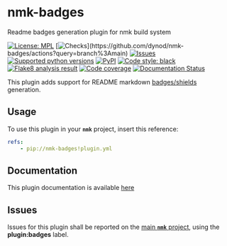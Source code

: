 # nmk-badges
Readme badges generation plugin for nmk build system

<!-- NMK-BADGES-BEGIN -->
[![License: MPL](https://img.shields.io/github/license/dynod/nmk-badges?color=green)](https://github.com/dynod/nmk-badges/blob/main/LICENSE)
[![Checks](https://img.shields.io/github/actions/workflow/status/dynod/nmk-badges/build.yml?branch=main&label=build%20%26%20u.t.)](https://github.com/dynod/nmk-badges/actions?query=branch%3Amain)
[![Issues](https://img.shields.io/github/issues-search/dynod/nmk?label=issues&query=is%3Aopen+is%3Aissue+label%3Aplugin%3Abadges)](https://github.com/dynod/nmk/issues?q=is%3Aopen+is%3Aissue+label%3Aplugin%3Abadges)
[![Supported python versions](https://img.shields.io/badge/python-3.8%20--%203.11-blue)](https://www.python.org/)
[![PyPI](https://img.shields.io/pypi/v/nmk-badges)](https://pypi.org/project/nmk-badges/)
[![Code style: black](https://img.shields.io/badge/code%20style-black-000000.svg)](https://github.com/psf/black)
[![Flake8 analysis result](https://img.shields.io/badge/flake8-0-green)](https://flake8.pycqa.org/)
[![Code coverage](https://img.shields.io/codecov/c/github/dynod/nmk-badges)](https://app.codecov.io/gh/dynod/nmk-badges)
[![Documentation Status](https://readthedocs.org/projects/nmk-badges/badge/?version=stable)](https://nmk-badges.readthedocs.io/)
<!-- NMK-BADGES-END -->

This plugin adds support for README markdown [badges/shields](https://shields.io/) generation.

## Usage

To use this plugin in your **`nmk`** project, insert this reference:
```yaml
refs:
    - pip://nmk-badges!plugin.yml
```

## Documentation

This plugin documentation is available [here](https://nmk-badges.readthedocs.io/)

## Issues

Issues for this plugin shall be reported on the [main  **`nmk`** project](https://github.com/dynod/nmk/issues), using the **plugin:badges** label.
